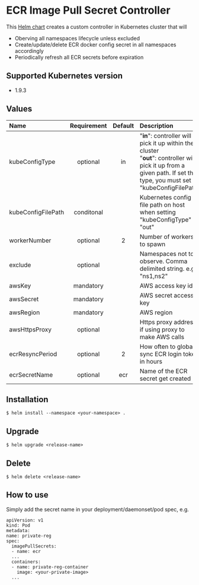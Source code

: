 ECR Image Pull Secret Controller
===
This [Helm chart](https://github.com/kubernetes/helm) creates a custom controller in Kubernetes cluster that will 

- Oberving all namespaces lifecycle unless excluded
- Create/update/delete ECR docker config secret in all namespaces accordingly
- Periodically refresh all ECR secrets before expiration

Supported Kubernetes version
---
- 1.9.3

 
Values 
---

|         Name        |    Requirement    |        Default       |                 Description             |
|:--------------------|:-----------------:|:--------------------:|:----------------------------------------|
| kubeConfigType | optional | in | "**in**": controller will pick it up within the cluster <br /> "**out**": controller will pick it up from a given path. If set this type, you must set "kubeConfigFilePath" |
| kubeConfigFilePath | conditonal |   | Kubernetes config file path on host when setting "kubeConfigType" to "out" |
| workerNumber | optional | 2 | Number of workers to spawn
| exclude | optional |   | Namespaces not to observe. Comma delimited string. e.g. "ns1,ns2" |
| awsKey | mandatory |    | AWS access key id |
| awsSecret | mandatory |    | AWS secret access key |
| awsRegion | mandatory |    | AWS region |
| awsHttpsProxy | optional |    | Https proxy address if using proxy to make AWS calls |
| ecrResyncPeriod | optional |  2  | How often to globally sync ECR login token in hours |
| ecrSecretName | optional | ecr | Name of the ECR secret get created |

Installation
---
    
    $ helm install --namespace <your-namespace> .

Upgrade
---
    
    $ helm upgrade <release-name>

Delete
---

    $ helm delete <release-name>


How to use
---
Simply add the secret name in your deployment/daemonset/pod spec, e.g.

    apiVersion: v1
    kind: Pod
    metadata:
    name: private-reg
    spec:
      imagePullSecrets:
      - name: ecr
      ...
      containers:
      - name: private-reg-container
        image: <your-private-image>
      ...

